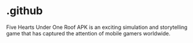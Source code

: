 # .github
Five Hearts Under One Roof APK is an exciting simulation and storytelling game that has captured the attention of mobile gamers worldwide. 
